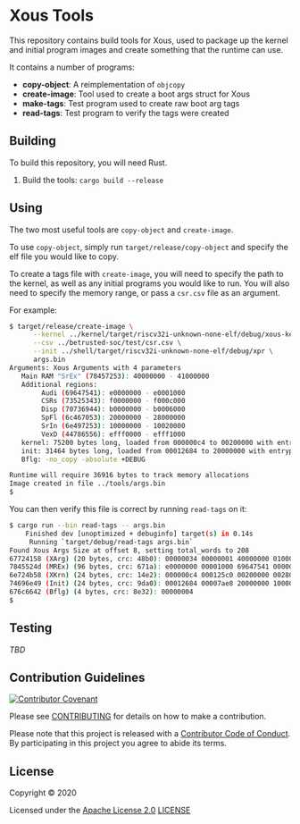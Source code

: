 # Xous Tools

This repository contains build tools for Xous, used to package up the
kernel and initial program images and create something that the runtime
can use.

It contains a number of programs:

* **copy-object**: A reimplementation of `objcopy`
* **create-image**: Tool used to create a boot args struct for Xous
* **make-tags**: Test program used to create raw boot arg tags
* **read-tags**: Test program to verify the tags were created

## Building

To build this repository, you will need Rust.

1. Build the tools: `cargo build --release`

## Using

The two most useful tools are `copy-object` and `create-image`.

To use `copy-object`, simply run `target/release/copy-object` and
specify the elf file you would like to copy.

To create a tags file with `create-image`, you will need to specify the
path to the kernel, as well as any initial programs you would like to
run.  You will also need to specify the memory range, or pass a
`csr.csv` file as an argument.

For example:

```sh
$ target/release/create-image \
      --kernel ../kernel/target/riscv32i-unknown-none-elf/debug/xous-kernel \
      --csv ../betrusted-soc/test/csr.csv \
      --init ../shell/target/riscv32i-unknown-none-elf/debug/xpr \
      args.bin
Arguments: Xous Arguments with 4 parameters
   Main RAM "SrEx" (78457253): 40000000 - 41000000
   Additional regions:
        Audi (69647541): e0000000 - e0001000
        CSRs (73525343): f0000000 - f000c000
        Disp (70736944): b0000000 - b0006000
        SpFl (6c467053): 20000000 - 28000000
        SrIn (6e497253): 10000000 - 10020000
        VexD (44786556): efff0000 - efff1000
   kernel: 75200 bytes long, loaded from 000000c4 to 00200000 with entrypoint @ 00200004, and 5624 bytes of data @ 00280000
   init: 31464 bytes long, loaded from 00012684 to 20000000 with entrypoint @ 20000004 and 0 bytes of data @ 10000000
   Bflg: -no_copy -absolute +DEBUG

Runtime will require 36916 bytes to track memory allocations
Image created in file ../tools/args.bin
$
```

You can then verify this file is correct by running `read-tags` on it:

```sh
$ cargo run --bin read-tags -- args.bin
    Finished dev [unoptimized + debuginfo] target(s) in 0.14s
     Running `target/debug/read-tags args.bin`
Found Xous Args Size at offset 8, setting total_words to 208
67724158 (XArg) (20 bytes, crc: 48b0): 00000034 00000001 40000000 01000000 78457253
7845524d (MREx) (96 bytes, crc: 671a): e0000000 00001000 69647541 00000000 f0000000 0000c000 73525343 00000000 b0000000 00006000 70736944 00000000 20000000 08000000 6c467053 00000000 10000000 00020000 6e497253 00000000 efff0000 00001000 44786556 00000000
6e724b58 (XKrn) (24 bytes, crc: 14e2): 000000c4 000125c0 00200000 00280000 000015f8 00200004
74696e49 (Init) (24 bytes, crc: 9da0): 00012684 00007ae8 20000000 10000000 00000000 20000004
676c6642 (Bflg) (4 bytes, crc: 8e32): 00000004
$
```

## Testing

_TBD_

## Contribution Guidelines

[![Contributor Covenant](https://img.shields.io/badge/Contributor%20Covenant-v2.0%20adopted-ff69b4.svg)](CODE_OF_CONDUCT.md)

Please see [CONTRIBUTING](CONTRIBUTING.md) for details on
how to make a contribution.

Please note that this project is released with a
[Contributor Code of Conduct](CODE_OF_CONDUCT.md).
By participating in this project you agree to abide its terms.

## License

Copyright © 2020

Licensed under the [Apache License 2.0](http://opensource.org/licenses/Apache-2.0) [LICENSE](LICENSE)

